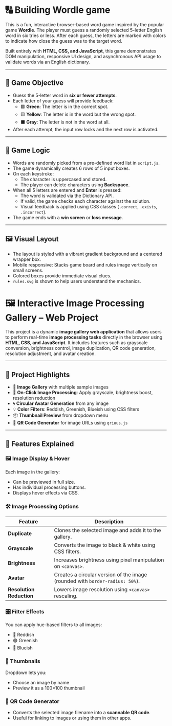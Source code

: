 # 🔠 Building Wordle game

This is a fun, interactive browser-based word game inspired by the popular game **Wordle**. The player must guess a randomly selected 5-letter English word in six tries or less. After each guess, the letters are marked with colors to indicate how close the guess was to the target word.

Built entirely with **HTML, CSS, and JavaScript**, this game demonstrates DOM manipulation, responsive UI design, and asynchronous API usage to validate words via an English dictionary.

---

## 🎯 Game Objective

- Guess the 5-letter word in **six or fewer attempts**.
- Each letter of your guess will provide feedback:
  - 🟩 **Green**: The letter is in the correct spot.
  - 🟨 **Yellow**: The letter is in the word but the wrong spot.
  - ⬛ **Gray**: The letter is not in the word at all.
- After each attempt, the input row locks and the next row is activated.

---

## 🧠 Game Logic

- Words are randomly picked from a pre-defined word list in `script.js`.
- The game dynamically creates 6 rows of 5 input boxes.
- On each keystroke:
  - The character is uppercased and stored.
  - The player can delete characters using **Backspace**.
- When all 5 letters are entered and **Enter** is pressed:
  - The word is validated via the Dictionary API.
  - If valid, the game checks each character against the solution.
  - Visual feedback is applied using CSS classes (`.correct`, `.exists`, `.incorrect`).
- The game ends with a **win screen** or **loss message**.

---

## 🖼️ Visual Layout

- The layout is styled with a vibrant gradient background and a centered wrapper box.
- Mobile responsive: Stacks game board and rules image vertically on small screens.
- Colored boxes provide immediate visual clues.
- `rules.svg` is shown to help users understand the mechanics.

# 🖼️ Interactive Image Processing Gallery – Web Project

This project is a dynamic **image gallery web application** that allows users to perform real-time **image processing tasks** directly in the browser using **HTML, CSS, and JavaScript**. It includes features such as grayscale conversion, brightness control, image duplication, QR code generation, resolution adjustment, and avatar creation.

---

## 🎯 Project Highlights

- 📸 **Image Gallery** with multiple sample images
- 🎨 **On-Click Image Processing**: Apply grayscale, brightness boost, resolution reduction
- 🌀 **Circular Avatar Generation** from any image
- 💡 **Color Filters**: Reddish, Greenish, Blueish using CSS filters
- 📦 **Thumbnail Preview** from dropdown menu
- 📲 **QR Code Generator** for image URLs using `qrious.js`

---

## 🧠 Features Explained

### 🖼️ Image Display & Hover
Each image in the gallery:
- Can be previewed in full size.
- Has individual processing buttons.
- Displays hover effects via CSS.

### 🛠️ Image Processing Options

| Feature | Description |
|--------|-------------|
| **Duplicate** | Clones the selected image and adds it to the gallery. |
| **Grayscale** | Converts the image to black & white using CSS filters. |
| **Brightness** | Increases brightness using pixel manipulation on `<canvas>`. |
| **Avatar** | Creates a circular version of the image (rounded with `border-radius: 50%`). |
| **Resolution Reduction** | Lowers image resolution using `<canvas>` rescaling. |

### 🎛️ Filter Effects
You can apply hue-based filters to all images:
- 🔴 Reddish
- 🟢 Greenish
- 🔵 Blueish

### 🧩 Thumbnails
Dropdown lets you:
- Choose an image by name
- Preview it as a 100×100 thumbnail

### 🔳 QR Code Generator
- Converts the selected image filename into a **scannable QR code**.
- Useful for linking to images or using them in other apps.




